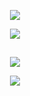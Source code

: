 <p align="center">
  <img src="https://readme-typing-svg.demolab.com/?font=Fira+Code&size=31&duration=3000&pause=500&color=E3E644&center=true&vCenter=true&width=435&lines=%F0%9F%A4%93Siam_Tracer%F0%9F%98%8E">
</p>

<p align="center">
  <img src="https://readme-typing-svg.demolab.com/?font=Fira+Code&size=14&duration=3000&pause=500&color=89E68F&center=true&vCenter=true&width=435&lines=%7B+Made+With+%F0%9F%92%9A+By+Siam+Rahman+%7D">
</p>


<h2 align="center"></h2>


<p align="center">
  <img src="https://readme-typing-svg.demolab.com/?font=Fira+Code&size=18&duration=3000&pause=500&color=E60000FF&center=true&vCenter=true&width=435&lines=This+Tool+Is+Very+PowerFull;This+IP+Tracker+Tool;Made+By+Siam+Rahman%F0%9F%98%8E">
</p>


<p align="center">
  <img src="https://readme-typing-svg.demolab.com/?font=Fira+Code&size=14&duration=3000&pause=500&color=00E61C&center=true&vCenter=true&width=435&lines=Visit+%3A+https%3A%2F%2Fsiamtracer.haxorsiam.repl.co%2F">
</p>

